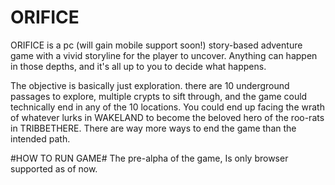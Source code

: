 # ORIFICE

ORIFICE is a pc (will gain mobile support soon!) story-based adventure game with a vivid storyline for the player to uncover. Anything can happen in those depths, and it's all up to you to decide what happens.

The objective is basically just exploration. there are 10 underground passages to explore, multiple crypts to sift through, and the game could technically end in any of the 10 locations. You could end up facing the wrath of whatever lurks in WAKELAND to become the beloved hero of the roo-rats in TRIBBETHERE. There are way more ways to end the game than the intended path.

#HOW TO RUN GAME#
The pre-alpha of the game, Is only browser supported as of now.
